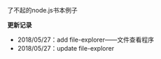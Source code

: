 了不起的node.js书本例子



**更新记录**

- 2018/05/27：add file-explorer——文件查看程序
- 2018/05/27：update file-explorer


